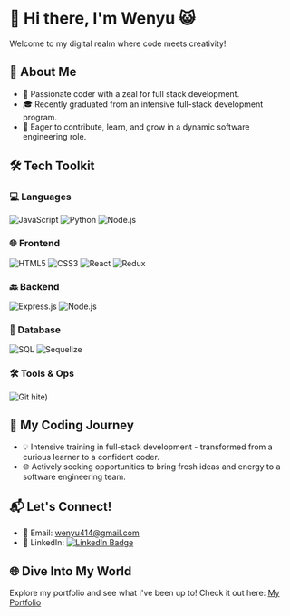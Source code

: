 # 👋 Hi there, I'm Wenyu 😺

Welcome to my digital realm where code meets creativity!

## 🌟 About Me
- 🧠 Passionate coder with a zeal for full stack development.
- 🎓 Recently graduated from an intensive full-stack development program.
- 🌱 Eager to contribute, learn, and grow in a dynamic software engineering role.


<!--
**wenyulll/wenyulll** is a ✨ _special_ ✨ repository because its `README.md` (this file) appears on your GitHub profile.

Here are some ideas to get you started:

- 🔭 I’m currently working on ...
- 🌱 I’m currently learning ...
- 👯 I’m looking to collaborate on ...
- 🤔 I’m looking for help with ...
- 💬 I am passionate about coding. Recently completed intensive training in full stack development, including Python, JavaScript, and React. Actively seeking a new role in software engineering where I can apply my skills and continue growing.
- 📫 wenyu414@gmail.com
- 😄 she/her
- ⚡ Fun fact: ...
-->  
## 🛠️ Tech Toolkit
### 💻 Languages
![JavaScript](https://img.shields.io/badge/-JavaScript-F7DF1E?style=flat-square&logo=javascript&logoColor=black)
![Python](https://img.shields.io/badge/-Python-3776AB?style=flat-square&logo=Python&logoColor=white)
![Node.js](https://img.shields.io/badge/-Node.js-339933?style=flat-square&logo=Node.js&logoColor=white)
### 🌐 Frontend
![HTML5](https://img.shields.io/badge/-HTML5-E34F26?style=flat-square&logo=html5&logoColor=white)
![CSS3](https://img.shields.io/badge/-CSS3-1572B6?style=flat-square&logo=css3&logoColor=white)
![React](https://img.shields.io/badge/-React-61DAFB?style=flat-square&logo=react&logoColor=black)
![Redux](https://img.shields.io/badge/-Redux-764ABC?style=flat-square&logo=redux&logoColor=white)
### 🔙 Backend
![Express.js](https://img.shields.io/badge/-Express.js-000000?style=flat-square&logo=Express&logoColor=white)
![Node.js](https://img.shields.io/badge/-Node.js-339933?style=flat-square&logo=Node.js&logoColor=white)
### 💾 Database
![SQL](https://img.shields.io/badge/-SQL-4479A1?style=flat-square&logo=mysql&logoColor=white)
![Sequelize](https://img.shields.io/badge/-Sequelize-52B0E7?style=flat-square&logo=Sequelize&logoColor=white)
### 🛠️ Tools & Ops
![Git](https://img.shields.io/badge/-Git-F05032?style=flat-square&logo=git&logoColor=white)
hite)



## 🚀 My Coding Journey
- 💡 Intensive training in full-stack development - transformed from a curious learner to a confident coder.
- 🌐 Actively seeking opportunities to bring fresh ideas and energy to a software engineering team.


## 📬 Let's Connect!
- 📧 Email: [wenyu414@gmail.com](mailto:wenyu414@gmail.com)
- 🔗 LinkedIn: [![LinkedIn Badge](https://img.shields.io/badge/-LinkedIn-blue?style=flat&logo=LinkedIn&logoColor=white&link=https://www.linkedin.com/in/wenyu-li-315b3198/)](https://www.linkedin.com/in/wenyu-li-315b3198/)

## 🌐 Dive Into My World
Explore my portfolio and see what I've been up to! Check it out here: [My Portfolio](https://wenyu.site/)

